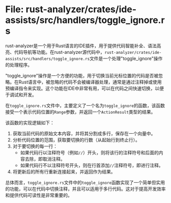 # File: rust-analyzer/crates/ide-assists/src/handlers/toggle_ignore.rs

rust-analyzer是一个用于Rust语言的IDE插件，用于提供代码智能补全、语法高亮、代码导航等功能。在rust-analyzer源代码中，`rust-analyzer/crates/ide-assists/src/handlers/toggle_ignore.rs`文件是一个处理"toggle_ignore"操作的处理程序。

"toggle_ignore"操作是一个方便的功能，用于切换当前光标位置的代码是否被忽略。在Rust语言中，被忽略的代码不会被编译器处理，通常是通过注释掉或使用预编译指令来实现。这个功能在IDE中非常有用，可以在代码之间快速切换，以便于调试和开发。

在`toggle_ignore.rs`文件中，主要定义了一个名为`toggle_ignore`的函数，该函数接受一个表示代码位置的`Range`参数，并返回一个`ActionResult`类型的结果。

该函数的实现逻辑如下：

1. 获取当前代码的原始文本内容，并将其分割成多行，保存在一个向量中。
2. 分析代码位置的范围，获取要切换的行数（从起始行到终止行）。
3. 对于要切换的每一行：
   - 如果代码行以注释符号（例如`//`）开头，则将该行的注释符号和后面的内容去除，即取消注释。
   - 如果代码行不以注释符号开头，则在行首添加`//`注释符号，即进行注释。
4. 将更新后的所有行重新连接起来，并返回作为结果。

总体而言，`toggle_ignore.rs`文件中的`toggle_ignore`函数实现了一个简单但实用的功能，可以在代码中切换注释，并且可以适用于多行代码。这对于提高开发效率和提供代码可读性是非常重要的。

